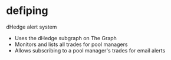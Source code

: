 # defiping
dHedge alert system
+ Uses the dHedge subgraph on The Graph
+ Monitors and lists all trades for pool managers
+ Allows subscribing to a pool manager's trades for email alerts
